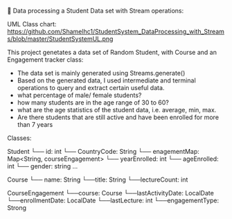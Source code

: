 📘 Data processing a Student Data set with Stream operations:

UML Class chart: https://github.com/Shamelhc1/StudentSystem_DataProcessing_with_Streams/blob/master/StudentSystemUL.png

This project genetates a data set of Random Student, with Course and an Engagement tracker class:
- The data set is mainly generated using Streams.generate() 
- Based on the generated data, I used intermediate and terminal operations to query and extract certain useful data.
- what percentage of male/ female students?
- how many students are in the age range of 30 to 60?
- what are the age statistics of the student data, i.e. average, min, max.
- Are there students that are still active and have been enrolled for more than 7 years




Classes:

Student
└── id: int
└── CountryCode: String
└── enagementMap: Map<String, courseEngagement>
└── yearEnrolled: int 
└── ageEnrolled: int 
└── gender: string
...


Course
└── name: String
└──title: String 
└──lectureCount: int

CourseEngagement
└──course: Course
└──lastActivityDate: LocalDate 
└──enrollmentDate: LocalDate
└──lastLecture: int
└──engagementType: Strong



